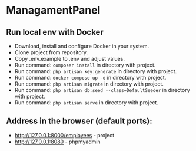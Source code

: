 # ManagamentPanel

## Run local env with Docker
- Download, install and configure Docker in your system.
- Clone project from repository.
- Copy .env.example to .env and adjust values.
- Run command: `composer install` in directory with project.
- Run command: `php artisan key:generate` in directory with project.
- Run command: `docker compose up -d` in directory with project.
- Run command: `php artisan migrate` in directory with project.
- Run command: `php artisan db:seed --class=DefaultSeeder` in directory with project.
- Run command: `php artisan serve` in directory with project.

## Address in the browser (default ports): 
- http://127.0.0.1:8000/employees - project
- http://127.0.0.1:8080 - phpmyadmin